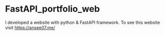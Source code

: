 # FastAPI_portfolio_web
I developed a website with python &amp; FastAPI framework. To see this website visit https://ansee07.me/
